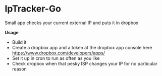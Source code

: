 # IpTracker-Go
Small app checks your current external IP and puts it in dropbox

**Usage**

* Build it
* Create a dropbox app and a token at the dropbox app console here https://www.dropbox.com/developers/apps/
* Set it up in cron to run as often as you like
* Check dropbox when that pesky ISP changes your IP for no particular reason
